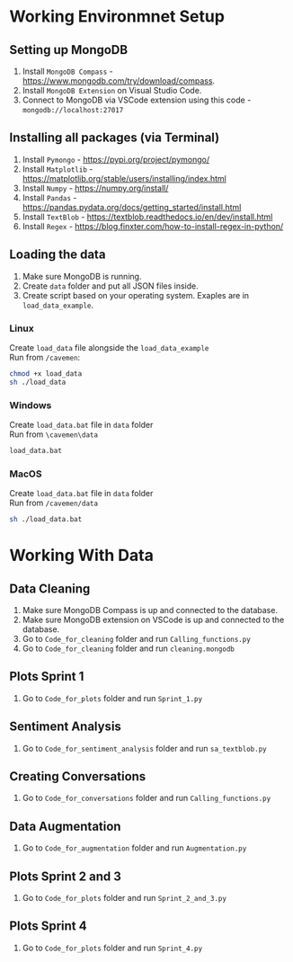 # Working Environmnet Setup
## Setting up MongoDB

1. Install `MongoDB Compass` - https://www.mongodb.com/try/download/compass.
2. Install `MongoDB Extension` on Visual Studio Code.
3. Connect to MongoDB via VSCode extension using this code - `mongodb://localhost:27017`

## Installing all packages (via Terminal)

1. Install `Pymongo` - https://pypi.org/project/pymongo/
2. Install `Matplotlib` - https://matplotlib.org/stable/users/installing/index.html
3. Install `Numpy` - https://numpy.org/install/
4. Install `Pandas` - https://pandas.pydata.org/docs/getting_started/install.html
5. Install `TextBlob` - https://textblob.readthedocs.io/en/dev/install.html
6. Install `Regex` - https://blog.finxter.com/how-to-install-regex-in-python/

## Loading the data
1. Make sure MongoDB is running.
2. Create `data` folder and put all JSON files inside.
3. Create script based on your operating system. Exaples are in `load_data_example`.

### Linux
Create `load_data` file alongside the `load_data_example`\
Run from `/cavemen`: 
```sh
chmod +x load_data
sh ./load_data
```
### Windows
Create `load_data.bat` file in `data` folder\
Run from `\cavemen\data`
```sh
load_data.bat
```
### MacOS
Create `load_data.bat` file in `data` folder\
Run from `/cavemen/data`
```sh
sh ./load_data.bat
```

# Working With Data
## Data Cleaning

1. Make sure MongoDB Compass is up and connected to the database.
2. Make sure MongoDB extension on VSCode is up and connected to the database. 
3. Go to `Code_for_cleaning` folder and run `Calling_functions.py`
4. Go to `Code_for_cleaning` folder and run `cleaning.mongodb`

## Plots Sprint 1

1. Go to `Code_for_plots` folder and run `Sprint_1.py`

## Sentiment Analysis

1. Go to `Code_for_sentiment_analysis` folder and run `sa_textblob.py`

## Creating Conversations

1. Go to `Code_for_conversations` folder and run `Calling_functions.py`

## Data Augmentation

1. Go to `Code_for_augmentation` folder and run `Augmentation.py`

## Plots Sprint 2 and 3

1. Go to `Code_for_plots` folder and run `Sprint_2_and_3.py`

## Plots Sprint 4

1. Go to `Code_for_plots` folder and run `Sprint_4.py`